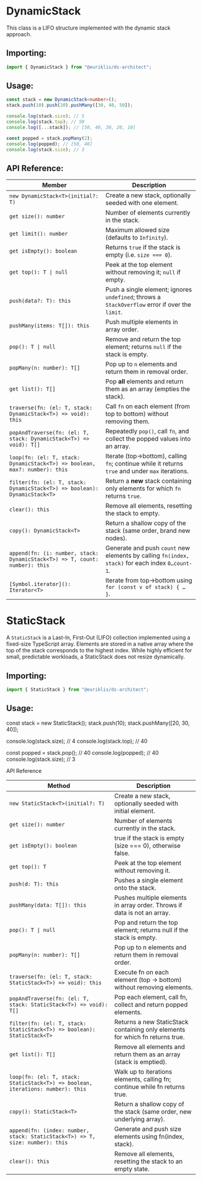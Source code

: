 # DynamicStack<T>

This class is a LIFO structure implemented with the dynamic stack approach.

## Importing:

```ts
import { DynamicStack } from "@euriklis/ds-architect";
```

## Usage:

```ts
const stack = new DynamicStack<number>();
stack.push(10).push(20).pushMany([30, 40, 50]);

console.log(stack.size); // 5
console.log(stack.top); // 50
console.log([...stack]); // [50, 40, 30, 20, 10]

const popped = stack.popMany(2);
console.log(popped); // [50, 40]
console.log(stack.size); // 3
```

## API Reference:

| Member                                                                      | Description                                                                                      |
| --------------------------------------------------------------------------- | ------------------------------------------------------------------------------------------------ |
| `new DynamicStack<T>(initial?: T)`                                          | Create a new stack, optionally seeded with one element.                                          |
| `get size(): number`                                                        | Number of elements currently in the stack.                                                       |
| `get limit(): number`                                                       | Maximum allowed size (defaults to `Infinity`).                                                   |
| `get isEmpty(): boolean`                                                    | Returns `true` if the stack is empty (i.e. `size === 0`).                                        |
| `get top(): T \| null`                                                      | Peek at the top element without removing it; `null` if empty.                                    |
| `push(data?: T): this`                                                      | Push a single element; ignores `undefined`; throws a `StackOverflow` error if over the `limit`.  |
| `pushMany(items: T[]): this`                                                | Push multiple elements in array order.                                                           |
| `pop(): T \| null`                                                          | Remove and return the top element; returns `null` if the stack is empty.                         |
| `popMany(n: number): T[]`                                                   | Pop up to `n` elements and return them in removal order.                                         |
| `get list(): T[]`                                                           | Pop **all** elements and return them as an array (empties the stack).                            |
| `traverse(fn: (el: T, stack: DynamicStack<T>) => void): this`               | Call `fn` on each element (from top to bottom) without removing them.                            |
| `popAndTraverse(fn: (el: T, stack: DynamicStack<T>) => void): T[]`          | Repeatedly `pop()`, call `fn`, and collect the popped values into an array.                      |
| `loop(fn: (el: T, stack: DynamicStack<T>) => boolean, max?: number): this`  | Iterate (top→bottom), calling `fn`; continue while it returns `true` and under `max` iterations. |
| `filter(fn: (el: T, stack: DynamicStack<T>) => boolean): DynamicStack<T>`   | Return a **new** stack containing only elements for which `fn` returns `true`.                   |
| `clear(): this`                                                             | Remove all elements, resetting the stack to empty.                                               |
| `copy(): DynamicStack<T>`                                                   | Return a shallow copy of the stack (same order, brand new nodes).                                |
| `append(fn: (i: number, stack: DynamicStack<T>) => T, count: number): this` | Generate and push `count` new elements by calling `fn(index, stack)` for each index `0…count-1`. |
| `[Symbol.iterator](): Iterator<T>`                                          | Iterate from top→bottom using `for (const v of stack) { … }`.                                    |

# StaticStack

A `StaticStack` is a Last-In, First-Out (LIFO) collection implemented using a fixed-size TypeScript array. Elements are stored in a native array where the top of the stack corresponds to the highest index. While highly efficient for small, predictable workloads, a StaticStack does not resize dynamically.

## Importing:

```ts
import { StaticStack } from "@euriklis/ds-architect";
```

## Usage:

const stack = new StaticStack<number>();
stack.push(10);
stack.pushMany([20, 30, 40]);

console.log(stack.size); // 4
console.log(stack.top); // 40

const popped = stack.pop(); // 40
console.log(popped); // 40
console.log(stack.size); // 3

API Reference

| Method                                                                          | Description                                                                   |
| ------------------------------------------------------------------------------- | ----------------------------------------------------------------------------- |
| `new StaticStack<T>(initial?: T)`                                               | Create a new stack, optionally seeded with initial element.                   |
| `get size(): number`                                                            | Number of elements currently in the stack.                                    |
| `get isEmpty(): boolean`                                                        | true if the stack is empty (size === 0), otherwise false.                     |
| `get top(): T`                                                                  | Peek at the top element without removing it.                                  |
| `push(d: T): this`                                                              | Pushes a single element onto the stack.                                       |
| `pushMany(data: T[]): this`                                                     | Pushes multiple elements in array order. Throws if data is not an array.      |
| `pop(): T \| null`                                                              | Pop and return the top element; returns null if the stack is empty.           |
| `popMany(n: number): T[]`                                                       | Pop up to n elements and return them in removal order.                        |
| `traverse(fn: (el: T, stack: StaticStack<T>) => void): this`                    | Execute fn on each element (top → bottom) without removing elements.          |
| `popAndTraverse(fn: (el: T, stack: StaticStack<T>) => void): T[]`               | Pop each element, call fn, collect and return popped elements.                |
| `filter(fn: (el: T, stack: StaticStack<T>) => boolean): StaticStack<T>`         | Returns a new StaticStack containing only elements for which fn returns true. |
| `get list(): T[]`                                                               | Remove all elements and return them as an array (stack is emptied).           |
| `loop(fn: (el: T, stack: StaticStack<T>) => boolean, iterations: number): this` | Walk up to iterations elements, calling fn; continue while fn returns true.   |
| `copy(): StaticStack<T>`                                                        | Return a shallow copy of the stack (same order, new underlying array).        |
| `append(fn: (index: number, stack: StaticStack<T>) => T, size: number): this`   | Generate and push size elements using fn(index, stack).                       |
| `clear(): this`                                                                 | Remove all elements, resetting the stack to an empty state.                   |
